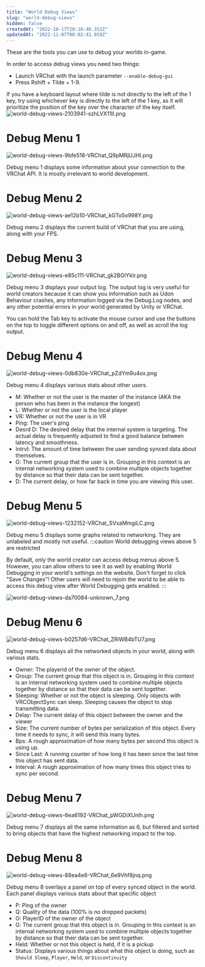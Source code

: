 ```yaml
---
title: "World Debug Views"
slug: "world-debug-views"
hidden: false
createdAt: "2022-10-17T20:18:46.352Z"
updatedAt: "2022-11-07T00:02:41.859Z"
---
```

These are the tools you can use to debug your worlds in-game.

In order to access debug views you need two things:
* Launch VRChat with the launch parameter `--enable-debug-gui`
* Press Rshift + Tilde + 1-9.

If you have a keyboard layout where tilde is not directly to the left of the 1 key, try using whichever key is directly to the left of the 1 key, as it will prioritize the position of the key over the character of the key itself.
![world-debug-views-2103941-szhLVX11II.png](/creators.vrchat.com/images/worlds/world-debug-views-2103941-szhLVX11II.png)

# Debug Menu 1

![world-debug-views-9bfe518-VRChat_Q9pMRjUJHI.png](/creators.vrchat.com/images/worlds/world-debug-views-9bfe518-VRChat_Q9pMRjUJHI.png)

Debug menu 1 displays some information about your connection to the VRChat API. It is mostly irrelevant to world development.
# Debug Menu 2

![world-debug-views-ae12b10-VRChat_kGTo5o998Y.png](/creators.vrchat.com/images/worlds/world-debug-views-ae12b10-VRChat_kGTo5o998Y.png)

Debug menu 2 displays the current build of VRChat that you are using, along with your FPS.
# Debug Menu 3

![world-debug-views-e85c111-VRChat_gk2BOiYkIr.png](/creators.vrchat.com/images/worlds/world-debug-views-e85c111-VRChat_gk2BOiYkIr.png)

Debug menu 3 displays your output log. The output log is very useful for world creators because it can show you information such as Udon Behaviour crashes, any information logged via the Debug.Log nodes, and any other potential errors in your world generated by Unity or VRChat.

You can hold the Tab key to activate the mouse cursor and use the buttons on the top to toggle different options on and off, as well as scroll the log output.
# Debug Menu 4

![world-debug-views-0db830e-VRChat_pZdYm9u4ox.png](/creators.vrchat.com/images/worlds/world-debug-views-0db830e-VRChat_pZdYm9u4ox.png)

Debug menu 4 displays various stats about other users.
* M: Whether or not the user is the master of the instance (AKA the person who has been in the instance the longest)
* L: Whether or not the user is the local player
* VR: Whether or not the user is in VR
* Ping: The user's ping
* Desrd D: The desired delay that the internal system is targeting. The actual delay is frequently adjusted to find a good balance between latency and smoothness.
* Intrvl: The amount of time between the user sending synced data about themselves.
* G: The current group that the user is in. Grouping in this context is an internal networking system used to combine multiple objects together by distance so that their data can be sent together.
* D: The current delay, or how far back in time you are viewing this user.
# Debug Menu 5

![world-debug-views-1232152-VRChat_SVxaMmgiLC.png](/creators.vrchat.com/images/worlds/world-debug-views-1232152-VRChat_SVxaMmgiLC.png)

Debug menu 5 displays some graphs related to networking. They are unlabeled and mostly not useful.
:::caution World debugging views above 5 are restricted

By default, only the world creator can access debug menus above 5. However, you can allow others to see it as well by enabling World Debugging in your world's settings on the website. Don't forget to click "Save Changes"! Other users will need to rejoin the world to be able to access this debug view after World Debugging gets enabled.
:::

![world-debug-views-da70084-unknown_7.png](/creators.vrchat.com/images/worlds/world-debug-views-da70084-unknown_7.png)

# Debug Menu 6

![world-debug-views-b0257d6-VRChat_ZRiWB4bTU7.png](/creators.vrchat.com/images/worlds/world-debug-views-b0257d6-VRChat_ZRiWB4bTU7.png)

Debug menu 6 displays all the networked objects in your world, along with various stats.
* Owner: The playerid of the owner of the object.
* Group: The current group that this object is in. Grouping in this context is an internal networking system used to combine multiple objects together by distance so that their data can be sent together.
* Sleeping: Whether or not the object is sleeping. Only objects with VRCObjectSync can sleep. Sleeping causes the object to stop transmitting data.
* Delay: The current delay of this object between the owner and the viewer
* Size: The current number of bytes per serialization of this object. Every time it needs to sync, it will send this many bytes.
* Bps: A rough approximation of how many bytes per second this object is using up.
* Since Last: A running counter of how long it has been since the last time this object has sent data.
* Interval: A rough approximation of how many times this object tries to sync per second.
# Debug Menu 7

![world-debug-views-6ea6192-VRChat_pWGDiXUnlh.png](/creators.vrchat.com/images/worlds/world-debug-views-6ea6192-VRChat_pWGDiXUnlh.png)

Debug menu 7 displays all the same information as 6, but filtered and sorted to bring objects that have the highest networking impact to the top.
# Debug Menu 8

![world-debug-views-88ea4e6-VRChat_6e9Vhf8jnq.png](/creators.vrchat.com/images/worlds/world-debug-views-88ea4e6-VRChat_6e9Vhf8jnq.png)

Debug menu 8 overlays a panel on top of every synced object in the world. Each panel displays various stats about that specific object
* P: Ping of the owner
* Q: Quality of the data (100% is no dropped packets)
* O: PlayerID of the owner of the object
* G: The current group that this object is in. Grouping in this context is an internal networking system used to combine multiple objects together by distance so that their data can be sent together.
* Held: Whether or not this object is held, if it is a pickup
* Status: Displays various things about what this object is doing, such as `Should Sleep`, `Player`, `Held`, or `Discontinuity`
